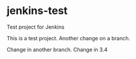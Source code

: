# jenkins-test
Test project for Jenkins

This is a test project. Another change on a branch.

Change in another branch. Change in 3.4
